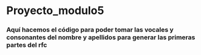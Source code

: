 # Proyecto_modulo5
### Aquí hacemos el código para poder tomar las vocales y consonantes del nombre y apellidos para generar las primeras partes del rfc
